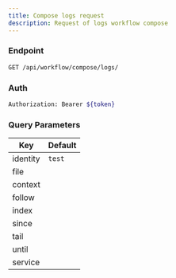 ```yaml
---
title: Compose logs request
description: Request of logs workflow compose
---
```


### Endpoint

```bash
GET /api/workflow/compose/logs/
```

### Auth

```bash
Authorization: Bearer ${token}
```

### Query Parameters

| Key | Default |
|-----|---------|
| identity | `test` |
| file |  |
| context |  |
| follow |  |
| index |  |
| since |  |
| tail |  |
| until |  |
| service |  |

